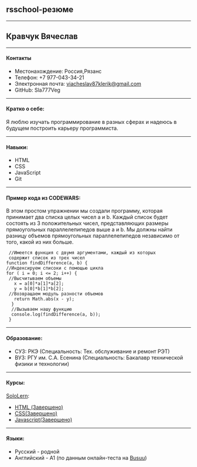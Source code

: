 
## rsschool-резюме
---
## Кравчук Вячеслав
---
#### Контакты
* Местонахождение: Россия,Рязанс
* Телефон: +7 977-043-34-21
* Электронная почта: viacheslav87klerik@gmail.com
* GitHub:  Sla777Veg
----
#### Кратко о себе:
Я люблю изучать программирование в разных сферах и надеюсь в будущем построить
карьеру программиста.   

----
#### Навыки:
* HTML
* CSS
* JavaScript 
* Git
---
#### Пример кода из CODEWARS:
 В этом простом упражнении мы создали программу, которая принимает два списка целых чисел a и b. 
 Каждый список будет состоять из 3 положительных чисел, представляющих размеры прямоугольных
 параллелепипедов выше a и b.  Мы должны найти разницу объемов прямоугольных параллелепипедов
 независимо от того, какой из них больше.
```
 //Имеется функция с двумя аргументами, каждый из которых
 содержит список из трех чисел
function findDifference(a, b) {
//Индексируем списоки с помощью цикла  
for ( i = 0; i <= 2; i++) { 
 //Высчитываем объемы
   x = a[0]*a[1]*a[2];
   y = b[0]*b[1]*b[2];
 //Возвращаем модуль разности объемов
   return Math.abs(x - y);
  } 
  //Вызываем нашу функцию
  console.log(findDifference(a, b));
 }
 ```
---
#### Образование:
 * СУЗ: РКЭ (Специальность: Тех. обслуживание и ремонт РЭТ)
 * ВУЗ: РГУ им. С.А. Есенина (Специальность: Бакалавр технической физики и технологии)
----
#### Курсы:
[SoloLern](https://www.sololearn.com/home):
*  [HTML (Завершено)](https://www.sololearn.com/Certificate/1014-17743435/pdf/)
*  [CSS(Завершено)](https://www.sololearn.com/Certificate/1023-17743435/pdf/)
*  [Javascript(Завершено)](https://www.sololearn.com/Certificate/1024-17743435/pdf/)
----
#### Языки:
* Русский - родной
* Английский - A1 (по данным онлайн-теста на  [Busuu](https://www.busuu.com/ru))




